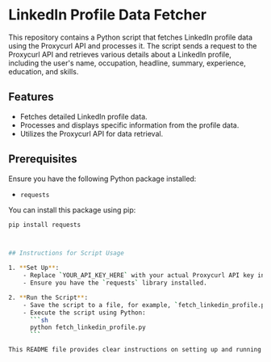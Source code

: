 # LinkedIn Profile Data Fetcher

This repository contains a Python script that fetches LinkedIn profile data using the Proxycurl API and processes it. The script sends a request to the Proxycurl API and retrieves various details about a LinkedIn profile, including the user's name, occupation, headline, summary, experience, education, and skills.

## Features

- Fetches detailed LinkedIn profile data.
- Processes and displays specific information from the profile data.
- Utilizes the Proxycurl API for data retrieval.

## Prerequisites

Ensure you have the following Python package installed:

- `requests`

You can install this package using pip:

```sh
pip install requests



## Instructions for Script Usage

1. **Set Up**:
    - Replace `YOUR_API_KEY_HERE` with your actual Proxycurl API key in the script.
    - Ensure you have the `requests` library installed.

2. **Run the Script**:
    - Save the script to a file, for example, `fetch_linkedin_profile.py`.
    - Execute the script using Python:
      ```sh
      python fetch_linkedin_profile.py
      ```

This README file provides clear instructions on setting up and running the script, as well as an example script to help users understand how to use the Proxycurl API to fetch LinkedIn profile data.

